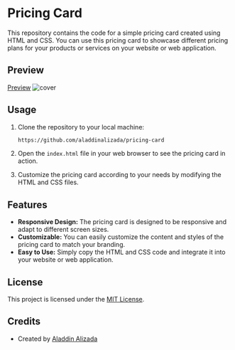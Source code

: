 # Pricing Card

This repository contains the code for a simple pricing card created using HTML and CSS. You can use this pricing card to showcase different pricing plans for your products or services on your website or web application.

## Preview

<a href="https://pricing-card-ashy.vercel.app/">Preview</a>
<img src="https://shots.codepen.io/username/pen/GRgamLM-512.webp?version=1580295855" alt="cover"/>

## Usage

1. Clone the repository to your local machine:

    ```bash
   https://github.com/aladdinalizada/pricing-card
    ```

2. Open the `index.html` file in your web browser to see the pricing card in action.

3. Customize the pricing card according to your needs by modifying the HTML and CSS files.

## Features

- **Responsive Design:** The pricing card is designed to be responsive and adapt to different screen sizes.
- **Customizable:** You can easily customize the content and styles of the pricing card to match your branding.
- **Easy to Use:** Simply copy the HTML and CSS code and integrate it into your website or web application.

## License

This project is licensed under the [MIT License](LICENSE).

## Credits

- Created by [Aladdin Alizada](https://github.com/aladdinalizada/)
